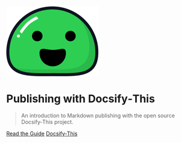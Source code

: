 ![logo](https://raw.githubusercontent.com/docsifyjs/docsify/develop/docs/_media/icon.svg)

# Publishing with Docsify&#8209;This

> An introduction to Markdown publishing with the open source Docsify&#8209;This project.

[Read the Guide](#markdown-publishing-with-docsify8209this)
[Docsify-This](https://docsify-this.net)
